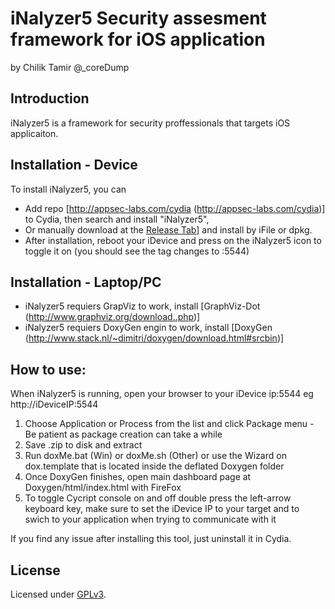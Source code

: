 # iNalyzer5 Security assesment framework for iOS application
by Chilik Tamir @_coreDump

Introduction
------
iNalyzer5 is a framework for security proffessionals that targets iOS applicaiton. 


Installation - Device
------
To install iNalyzer5, you can
  
  * Add repo [http://appsec-labs.com/cydia (http://appsec-labs.com/cydia)] to Cydia, then search and install "iNalyzer5",
  * Or manually download at the [Release Tab](https://github.com/appsec-labs/iNalyzer/releases)] and install by iFile or dpkg.
  * After installation, reboot your iDevice and press on the iNalyzer5 icon to toggle it on (you should see the tag changes to :5544)


Installation - Laptop/PC
------
  * iNalyzer5 requiers GrapViz to work, install [GraphViz-Dot (http://www.graphviz.org/download..php)]
  * iNalyzer5 requiers DoxyGen engin to work, install [DoxyGen (http://www.stack.nl/~dimitri/doxygen/download.html#srcbin)]

How to use: 
-------
When iNalyzer5 is running, open your browser to your iDevice ip:5544 eg http://iDeviceIP:5544
 
 1. Choose Application or Process from the list and click Package menu - Be patient as package creation can take a while
 2. Save .zip to disk and extract
 3. Run doxMe.bat (Win) or doxMe.sh (Other) or use the Wizard on dox.template that is located inside the deflated Doxygen folder
 4. Once DoxyGen finishes, open main dashboard page at Doxygen/html/index.html with FireFox
 5. To toggle Cycript console on and off double press the left-arrow keyboard key, make sure to set the iDevice IP to your target and to swich to your application when trying to communicate with it



If you find any issue after installing this tool, just uninstall it in Cydia.


License
------
Licensed under [GPLv3](http://www.gnu.org/copyleft/gpl.html).